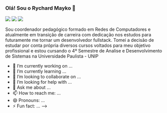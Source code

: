 ### Olá! Sou o Rychard Mayko 👋

<div> 
  
  <a href="https://instagram.com/rychardmayko" target="_blank"><img src="https://img.shields.io/badge/-Instagram-%23E4405F?style=for-the-badge&logo=instagram&logoColor=white" target="_blank"></a>
  <a href = "mailto:educador.rychard@gmail.com"><img src="https://img.shields.io/badge/-Gmail-%23333?style=for-the-badge&logo=gmail&logoColor=white" target="_blank"></a>
  <a href="https://www.linkedin.com/in/rychardmayko" target="_blank"><img src="https://img.shields.io/badge/-LinkedIn-%230077B5?style=for-the-badge&logo=linkedin&logoColor=white" target="_blank"></a> 
  
</div>

Sou coordenador pedagógico formado em Redes de Computadores e atualmente em transição de carreira 
com dedicação nos estudos para futuramente me tornar um desenvolvedor fullstack. Tomei a decisão de 
estudar por conta própria diversos cursos voltados para meu objetivo profissional e estou cursando o 4º 
Semestre de Analise e Desenvolvimento de Sistemas na Universidade Paulista - UNIP
- 🔭 I’m currently working on ...
- 🌱 I’m currently learning ...
- 👯 I’m looking to collaborate on ...
- 🤔 I’m looking for help with ...
- 💬 Ask me about ...
- 📫 How to reach me: ...
- 😄 Pronouns: ...
- ⚡ Fun fact: ...
-->
